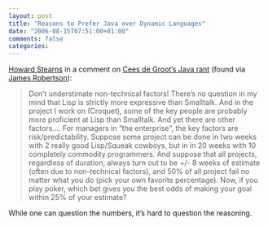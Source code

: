 ```yaml
---
layout: post
title: "Reasons to Prefer Java over Dynamic Languages"
date: "2006-08-15T07:51:00+01:00"
comments: false
categories: 
---
```


<p><a href="http://wetmachine.com/itf/">Howard Stearns</a> in a comment on <a href="http://www.cdegroot.com/blog/2006/08/15/java-still-mostly-sucks-film-at-11/">Cees de Groot&#8217;s Java rant</a> (found via <a href="http://www.cincomsmalltalk.com/blog/blogView?showComments=true&amp;entry=3333052051">James Robertson</a>):</p>

<blockquote>
<p>Don&#8217;t understimate non-technical factors! There&#8217;s no question in my mind that Lisp is strictly more expressive than Smalltalk. And in the project I work on (Croquet), some of the key people are probably more proficient at Lisp than Smalltalk. And yet there are other factors&#8230;. For managers in &#8220;the enterprise&#8221;, the key factors are risk/predictability. Suppose some project can be done in two weeks with 2 really good Lisp/Squeak cowboys, but in in 20 weeks with 10 completely commodity programmers. And suppose that all projects, regardless of duration, always turn out to be +/- 8 weeks of estimate (often due to non-technical factors), and 50% of all project fail no matter what you do (pick your own favorite percentage). Now, if you play poker, which bet gives you the best odds of making your goal within 25% of your estimate?</p>
</blockquote>

<p>While one can question the numbers, it&#8217;s hard to question the reasoning.</p>


